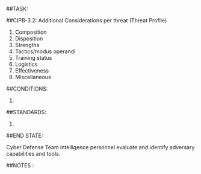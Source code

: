 ##TASK:

##CIPB-3.2: Additional Considerations per threat (Threat Profile)

1. Composition
2. Disposition
3. Strengths
4. Tactics/modus operandi
5. Training status
6. Logistics
7. Effectiveness
8. Miscellaneous

##CONDITIONS:

1.

##STANDARDS:

1.

##END STATE:

Cyber Defense Team intelligence personnel evaluate and identify adversary capabilities and tools.

##NOTES  :
